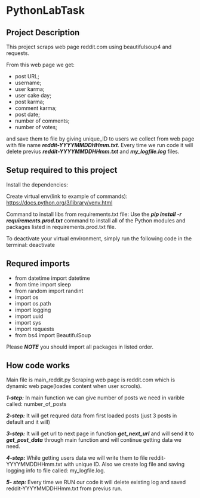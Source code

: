 # PythonLabTask

## Project Description
This project scraps web page reddit.com using beautifulsoup4 and requests.

From this web page we get:

 - post URL;
 - username;
 - user karma;
 - user cake day;
 - post karma;
 - comment karma;
 - post date;
 - number of comments;
 - number of votes;

and save them to file by giving unique_ID to users we collect from web page with file name ***reddit-YYYYMMDDHHmm.txt***.
Every time we run code it will delete previus ***reddit-YYYYMMDDHHmm.txt*** and ***my_logfile.log*** files.

## Setup required to this project
Install the dependencies:

Create virtual env(link to example of commands):
https://docs.python.org/3/library/venv.html

Command to install libs from requirements.txt file:
Use the ***pip install -r requirements.prod.txt*** command to install all of the Python modules and packages listed in requirements.prod.txt file.

To deactivate your virtual environment, simply run the following code in the terminal:
deactivate

## Requred imports

 - from datetime import datetime
 - from time import sleep
 - from random import randint
 - import os
 - import os.path
 - import logging
 - import uuid
 - import sys
 - import requests
 - from bs4 import BeautifulSoup

Please ***NOTE*** you should import all packages in listed order.
## How code works
Main file is main_reddit.py 
Scraping web page is reddit.com which is dynamic web page(loades content when user scrools).

***1-step:*** In main function we can give number of posts we need in varible called: number_of_posts

***2-step:*** It will get requred data from first loaded posts (just 3 posts in default and it will)

***3-step:*** It will get url to next page in function ***get_next_url*** and will send it to ***get_post_data*** through main function and will continue getting data we need.

***4-step:*** While getting users data we will write them to file reddit-YYYYMMDDHHmm.txt with unique ID. Also we create log file and saving logging info to file called: my_logfile.log.

***5- step:*** Every time we RUN our code it will delete existing log and saved reddit-YYYYMMDDHHmm.txt from previus run.